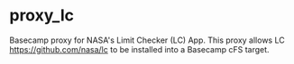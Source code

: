 # proxy_lc
Basecamp proxy for NASA's Limit Checker (LC) App. This proxy allows LC https://github.com/nasa/lc to be installed into a Basecamp cFS target.
